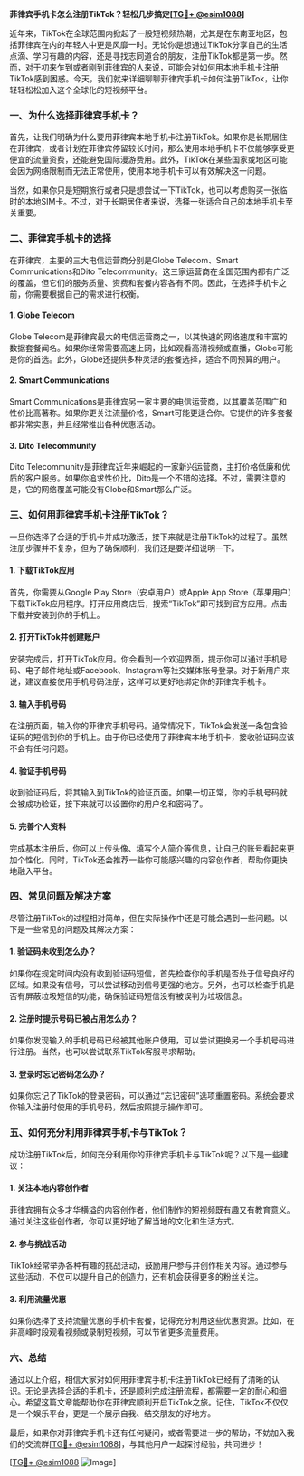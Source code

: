 **菲律宾手机卡怎么注册TikTok？轻松几步搞定[[TG💪+ @esim1088](https://t.me/s/esim1088)]**

近年来，TikTok在全球范围内掀起了一股短视频热潮，尤其是在东南亚地区，包括菲律宾在内的年轻人中更是风靡一时。无论你是想通过TikTok分享自己的生活点滴、学习有趣的内容，还是寻找志同道合的朋友，注册TikTok都是第一步。然而，对于初来乍到或者刚到菲律宾的人来说，可能会对如何用本地手机卡注册TikTok感到困惑。今天，我们就来详细聊聊菲律宾手机卡如何注册TikTok，让你轻轻松松加入这个全球化的短视频平台。

### **一、为什么选择菲律宾手机卡？**

首先，让我们明确为什么要用菲律宾本地手机卡注册TikTok。如果你是长期居住在菲律宾，或者计划在菲律宾停留较长时间，那么使用本地手机卡不仅能够享受更便宜的流量资费，还能避免国际漫游费用。此外，TikTok在某些国家或地区可能会因为网络限制而无法正常使用，使用本地手机卡可以有效解决这一问题。

当然，如果你只是短期旅行或者只是想尝试一下TikTok，也可以考虑购买一张临时的本地SIM卡。不过，对于长期居住者来说，选择一张适合自己的本地手机卡至关重要。

### **二、菲律宾手机卡的选择**

在菲律宾，主要的三大电信运营商分别是Globe Telecom、Smart Communications和Dito Telecommunity。这三家运营商在全国范围内都有广泛的覆盖，但它们的服务质量、资费和套餐内容各有不同。因此，在选择手机卡之前，你需要根据自己的需求进行权衡。

#### **1. Globe Telecom**
Globe Telecom是菲律宾最大的电信运营商之一，以其快速的网络速度和丰富的数据套餐闻名。如果你经常需要高速上网，比如观看高清视频或直播，Globe可能是你的首选。此外，Globe还提供多种灵活的套餐选择，适合不同预算的用户。

#### **2. Smart Communications**
Smart Communications是菲律宾另一家主要的电信运营商，以其覆盖范围广和性价比高著称。如果你更关注流量价格，Smart可能更适合你。它提供的许多套餐都非常实惠，并且经常推出各种优惠活动。

#### **3. Dito Telecommunity**
Dito Telecommunity是菲律宾近年来崛起的一家新兴运营商，主打价格低廉和优质的客户服务。如果你追求性价比，Dito是一个不错的选择。不过，需要注意的是，它的网络覆盖可能没有Globe和Smart那么广泛。

### **三、如何用菲律宾手机卡注册TikTok？**

一旦你选择了合适的手机卡并成功激活，接下来就是注册TikTok的过程了。虽然注册步骤并不复杂，但为了确保顺利，我们还是要详细说明一下。

#### **1. 下载TikTok应用**
首先，你需要从Google Play Store（安卓用户）或Apple App Store（苹果用户）下载TikTok应用程序。打开应用商店后，搜索“TikTok”即可找到官方应用。点击下载并安装到你的手机上。

#### **2. 打开TikTok并创建账户**
安装完成后，打开TikTok应用。你会看到一个欢迎界面，提示你可以通过手机号码、电子邮件地址或Facebook、Instagram等社交媒体账号登录。对于新用户来说，建议直接使用手机号码注册，这样可以更好地绑定你的菲律宾手机卡。

#### **3. 输入手机号码**
在注册页面，输入你的菲律宾手机号码。通常情况下，TikTok会发送一条包含验证码的短信到你的手机上。由于你已经使用了菲律宾本地手机卡，接收验证码应该不会有任何问题。

#### **4. 验证手机号码**
收到验证码后，将其输入到TikTok的验证页面。如果一切正常，你的手机号码就会被成功验证，接下来就可以设置你的用户名和密码了。

#### **5. 完善个人资料**
完成基本注册后，你可以上传头像、填写个人简介等信息，让自己的账号看起来更加个性化。同时，TikTok还会推荐一些你可能感兴趣的内容创作者，帮助你更快地融入平台。

### **四、常见问题及解决方案**

尽管注册TikTok的过程相对简单，但在实际操作中还是可能会遇到一些问题。以下是一些常见的问题及其解决方案：

#### **1. 验证码未收到怎么办？**
如果你在规定时间内没有收到验证码短信，首先检查你的手机是否处于信号良好的区域。如果没有信号，可以尝试移动到信号更强的地方。另外，也可以检查手机是否有屏蔽垃圾短信的功能，确保验证码短信没有被误判为垃圾信息。

#### **2. 注册时提示号码已被占用怎么办？**
如果你发现输入的手机号码已经被其他账户使用，可以尝试更换另一个手机号码进行注册。当然，也可以尝试联系TikTok客服寻求帮助。

#### **3. 登录时忘记密码怎么办？**
如果你忘记了TikTok的登录密码，可以通过“忘记密码”选项重置密码。系统会要求你输入注册时使用的手机号码，然后按照提示操作即可。

### **五、如何充分利用菲律宾手机卡与TikTok？**

成功注册TikTok后，如何充分利用你的菲律宾手机卡与TikTok呢？以下是一些建议：

#### **1. 关注本地内容创作者**
菲律宾拥有众多才华横溢的内容创作者，他们制作的短视频既有趣又有教育意义。通过关注这些创作者，你可以更好地了解当地的文化和生活方式。

#### **2. 参与挑战活动**
TikTok经常举办各种有趣的挑战活动，鼓励用户参与并创作相关内容。通过参与这些活动，不仅可以提升自己的创造力，还有机会获得更多的粉丝关注。

#### **3. 利用流量优惠**
如果你选择了支持流量优惠的手机卡套餐，记得充分利用这些优惠资源。比如，在非高峰时段观看视频或录制短视频，可以节省更多流量费用。

### **六、总结**

通过以上介绍，相信大家对如何用菲律宾手机卡注册TikTok已经有了清晰的认识。无论是选择合适的手机卡，还是顺利完成注册流程，都需要一定的耐心和细心。希望这篇文章能帮助你在菲律宾顺利开启TikTok之旅。记住，TikTok不仅仅是一个娱乐平台，更是一个展示自我、结交朋友的好地方。

最后，如果你对菲律宾手机卡还有任何疑问，或者需要进一步的帮助，不妨加入我们的交流群[[TG💪+ @esim1088](https://t.me/s/esim1088)]，与其他用户一起探讨经验，共同进步！

[[TG💪+ @esim1088](https://t.me/s/esim1088) ![Image](https://i.postimg.cc/4NQfJmqS/Snipaste-2025-05-13-00-14-12.png)]